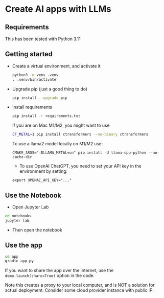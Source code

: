 # Create AI apps with LLMs

## Requirements

This has been tested with Python 3.11

## Getting started

- Create a virtual environment, and activate it

    ```bash
    python3 -m venv .venv
    . .venv/bin/activate
    ```

- Upgrade pip (just a good thing to do)

    ```bash
    pip install --upgrade pip
    ```

- Install requirements

    ```bash
    pip install -r requirements.txt
    ```

    if you are on Mac M1/M2, you might want to use 

    ```bash
    CT_METAL=1 pip install ctransformers --no-binary ctransformers
    ```

    To use a llama2 model locally on M1/M2 use:

    ```
    CMAKE_ARGS="-DLLAMA_METAL=on" pip install -U llama-cpp-python --no-cache-dir
    ```

    - To use OpenAI ChatGPT, you need to set your API key in the environment by setting:

    ```
    export OPENAI_API_KEY="..."
    ```

## Use the Notebook

- Open Jupyter Lab
```bash
cd notebooks
jupyter lab
```

- Then open the notebook


## Use the app

```bash
cd app
gradio app.py
```


If you want to share the app over the internet, use the `demo.launch(share=True)` option in the code.

Note this creates a proxy to your local computer, and is NOT a solution for actual deployment. Consider some cloud provider instance with public IP.

